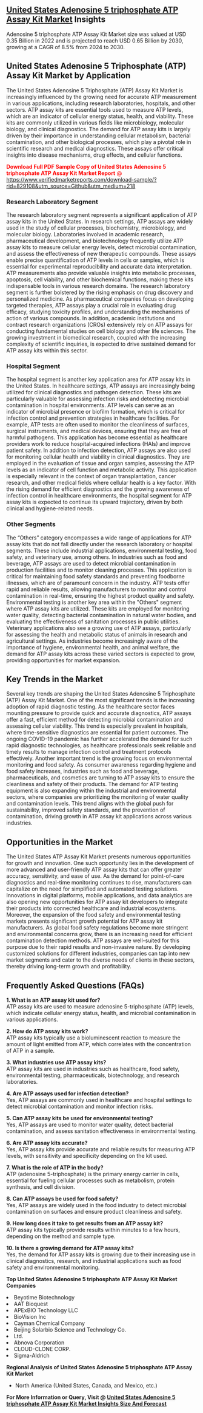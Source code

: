 <h2><a href="https://www.verifiedmarketreports.com/download-sample/?rid=829108&amp;utm_source=Github&amp;utm_medium=218" target="_blank">United States Adenosine 5 triphosphate ATP Assay Kit Market</a> Insights</h2><p>Adenosine 5 triphosphate ATP Assay Kit Market size was valued at USD 0.35 Billion in 2022 and is projected to reach USD 0.65 Billion by 2030, growing at a CAGR of 8.5% from 2024 to 2030.</p><p><h2>United States Adenosine 5 Triphosphate (ATP) Assay Kit Market by Application</h2> <p>The United States Adenosine 5 Triphosphate (ATP) Assay Kit Market is increasingly influenced by the growing need for accurate ATP measurement in various applications, including research laboratories, hospitals, and other sectors. ATP assay kits are essential tools used to measure ATP levels, which are an indicator of cellular energy status, health, and viability. These kits are commonly utilized in various fields like microbiology, molecular biology, and clinical diagnostics. The demand for ATP assay kits is largely driven by their importance in understanding cellular metabolism, bacterial contamination, and other biological processes, which play a pivotal role in scientific research and medical diagnostics. These assays offer critical insights into disease mechanisms, drug effects, and cellular functions. <p><span class=""><span style="color: #ff0000;"><strong>Download Full PDF Sample Copy of United States Adenosine 5 triphosphate ATP Assay Kit Market Report</strong> @ </span><a href="https://www.verifiedmarketreports.com/download-sample/?rid=829108&amp;utm_source=Github&amp;utm_medium=218" target="_blank">https://www.verifiedmarketreports.com/download-sample/?rid=829108&amp;utm_source=Github&amp;utm_medium=218</a></span></p></p> <h3>Research Laboratory Segment</h3> <p>The research laboratory segment represents a significant application of ATP assay kits in the United States. In research settings, ATP assays are widely used in the study of cellular processes, biochemistry, microbiology, and molecular biology. Laboratories involved in academic research, pharmaceutical development, and biotechnology frequently utilize ATP assay kits to measure cellular energy levels, detect microbial contamination, and assess the effectiveness of new therapeutic compounds. These assays enable precise quantification of ATP levels in cells or samples, which is essential for experimental reproducibility and accurate data interpretation. ATP measurements also provide valuable insights into metabolic processes, apoptosis, cell viability, and other biochemical functions, making these kits indispensable tools in various research domains. The research laboratory segment is further bolstered by the rising emphasis on drug discovery and personalized medicine. As pharmaceutical companies focus on developing targeted therapies, ATP assays play a crucial role in evaluating drug efficacy, studying toxicity profiles, and understanding the mechanisms of action of various compounds. In addition, academic institutions and contract research organizations (CROs) extensively rely on ATP assays for conducting fundamental studies on cell biology and other life sciences. The growing investment in biomedical research, coupled with the increasing complexity of scientific inquiries, is expected to drive sustained demand for ATP assay kits within this sector.</p> <h3>Hospital Segment</h3> <p>The hospital segment is another key application area for ATP assay kits in the United States. In healthcare settings, ATP assays are increasingly being utilized for clinical diagnostics and pathogen detection. These kits are particularly valuable for assessing infection risks and detecting microbial contamination in hospital environments. ATP levels can serve as an indicator of microbial presence or biofilm formation, which is critical for infection control and prevention strategies in healthcare facilities. For example, ATP tests are often used to monitor the cleanliness of surfaces, surgical instruments, and medical devices, ensuring that they are free of harmful pathogens. This application has become essential as healthcare providers work to reduce hospital-acquired infections (HAIs) and improve patient safety. In addition to infection detection, ATP assays are also used for monitoring cellular health and viability in clinical diagnostics. They are employed in the evaluation of tissue and organ samples, assessing the ATP levels as an indicator of cell function and metabolic activity. This application is especially relevant in the context of organ transplantation, cancer research, and other medical fields where cellular health is a key factor. With the rising demand for efficient diagnostics and the growing awareness of infection control in healthcare environments, the hospital segment for ATP assay kits is expected to continue its upward trajectory, driven by both clinical and hygiene-related needs.</p> <h3>Other Segments</h3> <p>The “Others” category encompasses a wide range of applications for ATP assay kits that do not fall directly under the research laboratory or hospital segments. These include industrial applications, environmental testing, food safety, and veterinary use, among others. In industries such as food and beverage, ATP assays are used to detect microbial contamination in production facilities and to monitor cleaning processes. This application is critical for maintaining food safety standards and preventing foodborne illnesses, which are of paramount concern in the industry. ATP tests offer rapid and reliable results, allowing manufacturers to monitor and control contamination in real-time, ensuring the highest product quality and safety. Environmental testing is another key area within the "Others" segment where ATP assay kits are utilized. These kits are employed for monitoring water quality, detecting bacterial contamination in natural water bodies, and evaluating the effectiveness of sanitation processes in public utilities. Veterinary applications also see a growing use of ATP assays, particularly for assessing the health and metabolic status of animals in research and agricultural settings. As industries become increasingly aware of the importance of hygiene, environmental health, and animal welfare, the demand for ATP assay kits across these varied sectors is expected to grow, providing opportunities for market expansion.</p> <h2>Key Trends in the Market</h2> <p>Several key trends are shaping the United States Adenosine 5 Triphosphate (ATP) Assay Kit Market. One of the most significant trends is the increasing adoption of rapid diagnostic testing. As the healthcare sector faces mounting pressure to provide quick and accurate diagnostics, ATP assays offer a fast, efficient method for detecting microbial contamination and assessing cellular viability. This trend is especially prevalent in hospitals, where time-sensitive diagnostics are essential for patient outcomes. The ongoing COVID-19 pandemic has further accelerated the demand for such rapid diagnostic technologies, as healthcare professionals seek reliable and timely results to manage infection control and treatment protocols effectively. Another important trend is the growing focus on environmental monitoring and food safety. As consumer awareness regarding hygiene and food safety increases, industries such as food and beverage, pharmaceuticals, and cosmetics are turning to ATP assay kits to ensure the cleanliness and safety of their products. The demand for ATP testing equipment is also expanding within the industrial and environmental sectors, where companies are prioritizing the monitoring of water quality and contamination levels. This trend aligns with the global push for sustainability, improved safety standards, and the prevention of contamination, driving growth in ATP assay kit applications across various industries.</p> <h2>Opportunities in the Market</h2> <p>The United States ATP Assay Kit Market presents numerous opportunities for growth and innovation. One such opportunity lies in the development of more advanced and user-friendly ATP assay kits that can offer greater accuracy, sensitivity, and ease of use. As the demand for point-of-care diagnostics and real-time monitoring continues to rise, manufacturers can capitalize on the need for simplified and automated testing solutions. Innovations in digital platforms, mobile applications, and data analytics are also opening new opportunities for ATP assay kit developers to integrate their products into connected healthcare and industrial ecosystems. Moreover, the expansion of the food safety and environmental testing markets presents significant growth potential for ATP assay kit manufacturers. As global food safety regulations become more stringent and environmental concerns grow, there is an increasing need for efficient contamination detection methods. ATP assays are well-suited for this purpose due to their rapid results and non-invasive nature. By developing customized solutions for different industries, companies can tap into new market segments and cater to the diverse needs of clients in these sectors, thereby driving long-term growth and profitability.</p> <h2>Frequently Asked Questions (FAQs)</h2> <p><strong>1. What is an ATP assay kit used for?</strong><br> ATP assay kits are used to measure adenosine 5-triphosphate (ATP) levels, which indicate cellular energy status, health, and microbial contamination in various applications.</p> <p><strong>2. How do ATP assay kits work?</strong><br> ATP assay kits typically use a bioluminescent reaction to measure the amount of light emitted from ATP, which correlates with the concentration of ATP in a sample.</p> <p><strong>3. What industries use ATP assay kits?</strong><br> ATP assay kits are used in industries such as healthcare, food safety, environmental testing, pharmaceuticals, biotechnology, and research laboratories.</p> <p><strong>4. Are ATP assays used for infection detection?</strong><br> Yes, ATP assays are commonly used in healthcare and hospital settings to detect microbial contamination and monitor infection risks.</p> <p><strong>5. Can ATP assay kits be used for environmental testing?</strong><br> Yes, ATP assays are used to monitor water quality, detect bacterial contamination, and assess sanitation effectiveness in environmental testing.</p> <p><strong>6. Are ATP assay kits accurate?</strong><br> Yes, ATP assay kits provide accurate and reliable results for measuring ATP levels, with sensitivity and specificity depending on the kit used.</p> <p><strong>7. What is the role of ATP in the body?</strong><br> ATP (adenosine 5-triphosphate) is the primary energy carrier in cells, essential for fueling cellular processes such as metabolism, protein synthesis, and cell division.</p> <p><strong>8. Can ATP assays be used for food safety?</strong><br> Yes, ATP assays are widely used in the food industry to detect microbial contamination on surfaces and ensure product cleanliness and safety.</p> <p><strong>9. How long does it take to get results from an ATP assay kit?</strong><br> ATP assay kits typically provide results within minutes to a few hours, depending on the method and sample type.</p> <p><strong>10. Is there a growing demand for ATP assay kits?</strong><br> Yes, the demand for ATP assay kits is growing due to their increasing use in clinical diagnostics, research, and industrial applications such as food safety and environmental monitoring.</p> </p><p><strong>Top United States Adenosine 5 triphosphate ATP Assay Kit Market Companies</strong></p><div data-test-id=""><p><li>Beyotime Biotechnology</li><li> AAT Bioquest</li><li> APExBIO Technology LLC</li><li> BioVision Inc</li><li> Cayman Chemical Company</li><li> Beijing Solarbio Science and Technology Co.</li><li> Ltd.</li><li> Abnova Corporation</li><li> CLOUD-CLONE CORP.</li><li> Sigma-Aldrich</li></p><div><strong>Regional Analysis of&nbsp;United States Adenosine 5 triphosphate ATP Assay Kit Market</strong></div><ul><li dir="ltr"><p dir="ltr">North America&nbsp;(United States, Canada, and Mexico, etc.)</p></li></ul><p><strong>For More Information or Query, Visit @&nbsp;</strong><strong><a href="https://www.verifiedmarketreports.com/product/adenosine-5-triphosphate-atp-assay-kit-market/?utm_source=Github&amp;utm_medium=218" target="_blank">United States Adenosine 5 triphosphate ATP Assay Kit Market Insights Size And Forecast</a></strong></p></div>
